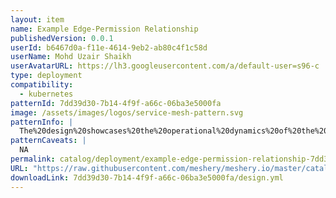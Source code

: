 ```yaml
---
layout: item
name: Example Edge-Permission Relationship
publishedVersion: 0.0.1
userId: b6467d0a-f11e-4614-9eb2-ab80c4f1c58d
userName: Mohd Uzair Shaikh
userAvatarURL: https://lh3.googleusercontent.com/a/default-user=s96-c
type: deployment
compatibility:
  - kubernetes
patternId: 7dd39d30-7b14-4f9f-a66c-06ba3e5000fa
image: /assets/images/logos/service-mesh-pattern.svg
patternInfo: |
  The%20design%20showcases%20the%20operational%20dynamics%20of%20the%20Edge-Permission%20relationship.%20To%20engage%20with%20its%20functionality%2C%20adhere%20to%20the%20sequential%20steps%20below%3A%0A1.%20Duplicate%20this%20design%20by%20cloning%20it.%0A2.%20Modify%20the%20name%20of%20the%20service%20account.%0AUpon%20completion%2C%20you'll%20notice%20that%20the%20connection%20visually%20represented%20by%20the%20edge%20vanishes%2C%20and%20the%20ClusterRoleBinding%20(CRB)%20is%20disassociated%20from%20both%20the%20ClusterRole%20(CR)%20and%20Service%20Account%20(SA).%0ATo%20restore%20this%20relationship%2C%20you%20can%20either%2C%0A1.%20Drag%20the%20CRB%20from%20the%20CR%20to%20the%20SA%2C%20then%20release%20the%20mouse%20click.%20This%20action%20triggers%20the%20recreation%20of%20the%20relationship%2C%20as%20the%20relationship%20constraints%20get%20satisfied.%0A2.%20Or%2C%20revert%20the%20name%20of%20the%20SA.%20This%20automatically%20recreates%20the%20relationship%2C%20as%20the%20relationship%20constraints%20get%20satisfied.%0A%0AThese%20are%20a%20few%20of%20the%20ways%20to%20experience%20this%20relationship.
patternCaveats: |
  NA
permalink: catalog/deployment/example-edge-permission-relationship-7dd39d30-7b14-4f9f-a66c-06ba3e5000fa.html
URL: "https://raw.githubusercontent.com/meshery/meshery.io/master/catalog/7dd39d30-7b14-4f9f-a66c-06ba3e5000fa/0.0.1/design.yml"
downloadLink: 7dd39d30-7b14-4f9f-a66c-06ba3e5000fa/design.yml
---
```

